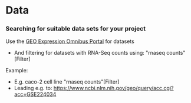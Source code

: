 # Data 

### Searching for suitable data sets for your project

Use the [GEO Expression Omnibus Portal](https://www.ncbi.nlm.nih.gov/geo/) for datasets

* And filtering for datasets with RNA-Seq counts using: "rnaseq counts"[Filter]

Example: 
* E.g. caco-2 cell line "rnaseq counts"[Filter]
* Leading e.g. to: https://www.ncbi.nlm.nih.gov/geo/query/acc.cgi?acc=GSE224034

